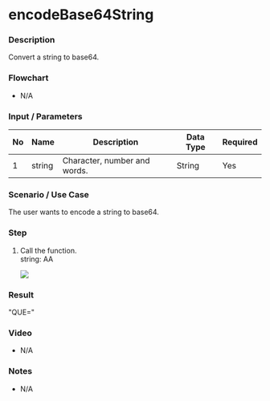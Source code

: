# encodeBase64String

### Description

Convert a string to base64.

### Flowchart

- N/A 

### Input / Parameters

| No | Name | Description | Data Type | Required |
| ------ | ------ | ------ |------ | ------ |
| 1 | string| Character, number and words. | String | Yes  |

### Scenario / Use Case

The user wants to encode a string to base64.<br />

### Step

1. Call the function.<br>
   string: AA<br />

   ![](../../../../document/function/String/encodeBase64String/encodeBase64String-step-1.png?raw=true)

### Result

"QUE="

### Video

- N/A

<!--[![Video](http://i.imgur.com/Ot5DWAW.png)](https://youtu.be/StTqXEQ2l-Y?t=35s)-->

### Notes

- N/A